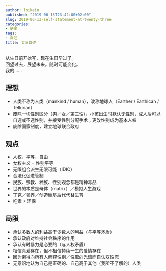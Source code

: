 ```yaml
---
author: loikein
published: "2019-06-13T23:42:00+02:00"
slug: 2019-06-13-self-statement-at-twenty-three
categories:
- 随笔
tags:
- 自述
title: 廿三自述
---
```

从生日前开始写，现在生日早过了。  
回望过去，展望未来。随时可能变化。  
我的……  
  

## 理想

-   人类不称为人类（mankind / human），改称地球人（Earther / Earthican /
    Tellurian）
-   废除一切性别区分（男／女／第三性），小孩出生时默认无性别，成人后可以自选或不选性别，并接受性别分配手术；更改性别成为基本人权
-   废除国家制度，建立地球联合政府

  

## 观点

-   人权，平等，自由
-   女权主义 = 性别平等
-   无限组合派生无限可能（IDIC）
-   合法化促进管制
-   民族、宗教、种族、性别观念都是精神毒品
-   世界的本质是母体（matrix）／模拟人生游戏
-   丁克／领养／创造硅基后代代替生育
-   吃素 ≠ 环保

  

## 局限

-   承认多数人的利益高于少数人的利益（与平等矛盾）
-   承认政府对维持社会秩序的作用
-   承认有时暴力是必要的（与人权矛盾）
-   相信真爱存在，但不相信持续一生的爱情存在
-   因为懒得向所有人解释性别／性取向光谱而自认双性恋
-   无意识地认为自己是正确的、自己高于其他（我所不了解的）人类
